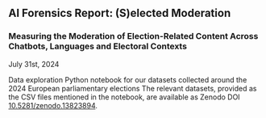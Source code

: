 ## AI Forensics Report: (S)elected Moderation
### Measuring the Moderation of Election-Related Content Across Chatbots, Languages and Electoral Contexts

July 31st, 2024

Data exploration Python notebook for our datasets collected around the 2024 European parliamentary elections
The relevant datasets, provided as the CSV files mentioned in the notebook, are available as Zenodo DOI [10.5281/zenodo.13823894](https://zenodo.org/records/13823895).
